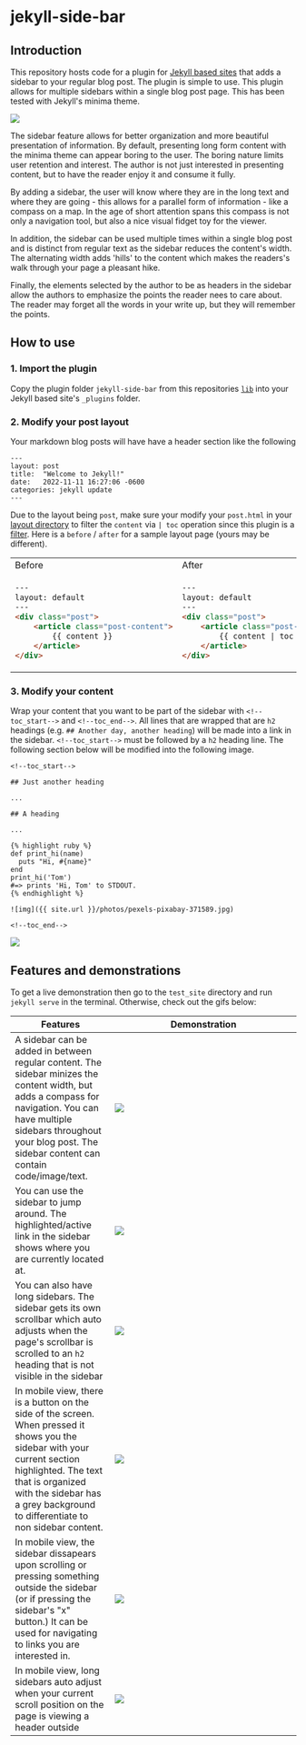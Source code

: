 # jekyll-side-bar

## Introduction

This repository hosts code for a plugin for [Jekyll based sites](https://jekyllrb.com/) that adds a sidebar to your regular blog post. The plugin is simple to use. This plugin allows for multiple sidebars within a single blog post page. This has been tested with Jekyll's minima theme.

![](assets/intro.gif)

The sidebar feature allows for better organization and more beautiful presentation of information. By default, presenting long form content with the minima theme can appear boring to the user. The boring nature limits user retention and interest. The author is not just interested in presenting content, but to have the reader enjoy it and consume it fully.

 By adding a sidebar, the user will know where they are in the long text and where they are going - this allows for a parallel form of information - like a compass on a map. In the age of short attention spans this compass is not only a navigation tool, but also a nice visual fidget toy for the viewer.
  
 In addition, the sidebar can be used multiple times within a single blog post and is distinct from regular text as the sidebar reduces the content's width. The alternating width adds 'hills' to the content which makes the readers's walk through your page a pleasant hike.

Finally, the elements selected by the author to be as headers in the sidebar allow the authors to emphasize the points the reader nees to care about. The reader may forget all the words in your write up, but they will remember the points. 


## How to use

### 1. Import the plugin

Copy the plugin folder `jekyll-side-bar` from this repositories [`lib`](https://github.com/mannyray/jekyll-side-bar/tree/master/lib) into your Jekyll based site's `_plugins` folder. 

### 2. Modify your post layout

Your markdown blog posts will have have a header section like the following

```
---
layout: post
title:  "Welcome to Jekyll!"
date:   2022-11-11 16:27:06 -0600
categories: jekyll update
---
```

Due to the layout being `post`, make sure your modify your `post.html` in your [layout directory](https://jekyllrb.com/docs/step-by-step/04-layouts/) to filter the `content` via `| toc` operation since this plugin is a [filter](https://jekyllrb.com/docs/plugins/filters/). Here is a `before` / `after` for a sample layout page (yours may be different).



<table>
<tr>
<td> Before </td> <td> After </td>
</tr>
<tr>
<td>


```html
---
layout: default
---
<div class="post">
    <article class="post-content">
        {{ content }}
    </article>
</div>
```

</td>
<td>
    
```html
---
layout: default
---
<div class="post">
    <article class="post-content">
        {{ content | toc }}
    </article>
</div>
```
</td>
</tr>
</table>


### 3. Modify your content

Wrap your content that you want to be part of the sidebar with `<!--toc_start-->` and `<!--toc_end-->`. All lines that are wrapped that are `h2` headings (e.g. `## Another day, another heading`) will be made into a link in the sidebar. `<!--toc_start-->` must be followed by a `h2` heading line. The following section below will be modified into the following image. 

```
<!--toc_start-->

## Just another heading 

...

## A heading

...

{% highlight ruby %}
def print_hi(name)
  puts "Hi, #{name}"
end
print_hi('Tom')
#=> prints 'Hi, Tom' to STDOUT.
{% endhighlight %}

![img]({{ site.url }}/photos/pexels-pixabay-371589.jpg)

<!--toc_end-->
```

![](assets/sample.png)


## Features and demonstrations

To get a live demonstration then go to the `test_site` directory and run `jekyll serve` in the terminal. Otherwise, check out the gifs below:

<style>
table th:first-of-type {
    width: 35%;
}
table th:nth-of-type(2) {
    width: 65%;
    max-height:100px;
}
</style>


| Features    | Demonstration |
| -------- | ------- |
 | A sidebar can be added in between regular content. The sidebar minizes the content width, but adds a compass for navigation. You can have multiple sidebars throughout your blog post. The sidebar content can contain code/image/text.  |  ![](assets/intro.gif)  | 
| You can use the sidebar to jump around. The highlighted/active link in the sidebar shows where you are currently located at.  | ![](assets/jump_around.gif) |
| You can also have long sidebars. The sidebar gets its own scrollbar which auto adjusts when the page's scrollbar is scrolled to an `h2` heading that is not visible in the sidebar  | ![](assets/long_sidebar.gif) |
| In mobile view, there is a button on the side of the screen. When pressed it shows you the sidebar with your current section highlighted. The text that is organized with the sidebar has a grey background to differentiate to non sidebar content. | <div style="height:50%">![](assets/mobile_1.gif)</div>  |
| In mobile view, the sidebar dissapears upon scrolling or pressing something outside the sidebar (or if pressing the sidebar's "x" button.) It can be used for navigating to links you are interested in. | ![](assets/mobile_2.gif) |
| In mobile view, long sidebars auto adjust when your current scroll position on the page is viewing a header outside    | ![](assets/mobile_3.gif) | 


